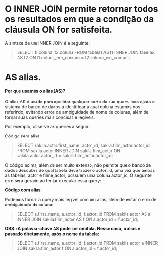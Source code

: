 # O INNER JOIN permite retornar todos os resultados em que a condição da cláusula ON for satisfeita.

A sintaxe de um INNER JOIN é a seguinte:

  > SELECT t1.coluna, t2.coluna
  > FROM tabela1 AS t1
  > INNER JOIN tabela2 AS t2
  > ON t1.coluna_em_comum = t2.coluna_em_comum;



# AS alias.

  #### Por que usamos o alias (AS)?
  O alias AS é usado para apelidar qualquer parte da sua query. Isso ajuda o sistema de banco de dados a identificar a qual coluna estamos nos referindo, evitando erros de ambiguidade de nome de colunas, além de tornar suas queries mais concisas e legíveis.

  Por exemplo, observe as queries a seguir:

  Código sem alias

  > SELECT sakila.actor.first_name, actor_id, sakila.film_actor.actor_id
  > FROM sakila.actor
  > INNER JOIN sakila.film_actor
  > ON sakila.actor.actor_id = sakila.film_actor.actor_id;

  O código acima, além de ser muito extenso, não permite que o banco de dados descubra de qual tabela deve trazer o actor_id, uma vez que ambas as tabelas, actor e filme_actor, possuem uma coluna actor_id. O seguinte erro será gerado ao tentar executar essa query:

 **Código com alias**

  Podemos tornar a query mais legível com um alias, além de evitar o erro de ambiguidade de coluna:

  > SELECT a.first_name, a.actor_id, f.actor_id
  > FROM sakila.actor AS a
  > INNER JOIN sakila.film_actor AS f
  > ON a.actor_id = f.actor_id;


  **OBS.: A palavra-chave AS pode ser omitida. Nesse caso, o alias é passado diretamente, após o nome da tabela:**

  > SELECT a.first_name, a.actor_id, f.actor_id
  > FROM sakila.actor a
  > INNER JOIN sakila.film_actor f
  > ON a.actor_id = f.actor_id;












